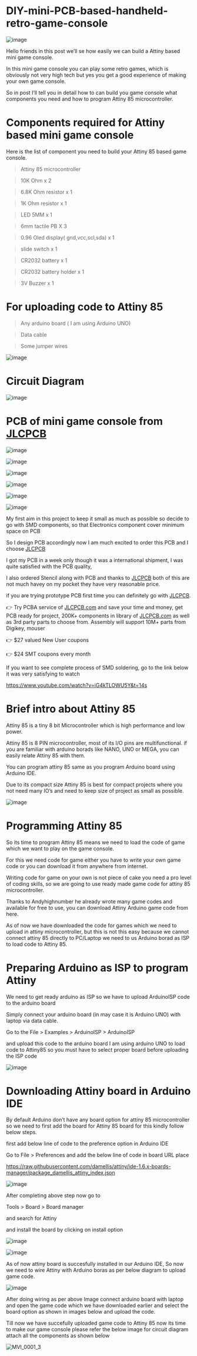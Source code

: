 # DIY-mini-PCB-based-handheld-retro-game-console


![image](https://user-images.githubusercontent.com/19898602/127040498-c9511f25-f3ac-4ae9-acc6-b78cbb7ec141.png)

Hello friends in this post we’ll se how easily we can build a Attiny based mini game console.

In this mini game console you can play some retro games, which is obviously not very high tech but yes you get a good experience of making your own game console.

So in post I’ll tell you in detail how to can build you game console what components you need and how to program Attiny 85 microcontroller.

# Components required for Attiny based mini game console

Here is the list of component you need to build your Attiny 85 based game console.

> Attiny 85 microcontroller


> 10K Ohm x 2


> 6.8K Ohm resistor x 1


> 1K Ohm resistor x 1


> LED 5MM x 1


> 6mm tactile PB X 3


> 0.96 Oled display( gnd,vcc,scl,sda) x 1


> slide switch x 1


> CR2032 battery x 1


> CR2032 battery holder x 1


>3V Buzzer x 1

# For uploading code to Attiny 85

> Any arduino board ( I am using Arduino UNO)


> Data cable


> Some jumper wires

![image](https://user-images.githubusercontent.com/19898602/127040766-c2110692-6ac2-49d2-b7ff-a4403095ae25.png)

# Circuit Diagram

![image](https://user-images.githubusercontent.com/19898602/127041030-bed8d207-1820-4d24-bc99-da1867c57900.png)



# PCB of mini game console from [JLCPCB](https://jlcpcb.com/IAT )

![image](https://user-images.githubusercontent.com/19898602/127040832-fa3ad471-223b-4948-891e-cac4810f2e7f.png)

![image](https://user-images.githubusercontent.com/19898602/159103396-b67962d3-384a-4d3c-8d14-0d580f2c6184.png)

![image](https://user-images.githubusercontent.com/19898602/159103446-b099ea39-b90c-493c-9465-6e19e7c31789.png)




![image](https://user-images.githubusercontent.com/19898602/127042314-3a4e48e0-f253-4707-8d08-9b5a3cf2eec6.png)

![image](https://user-images.githubusercontent.com/19898602/127042452-9191dbf3-41fd-465a-9bea-f8759a0e3f4d.png)

![image](https://user-images.githubusercontent.com/19898602/159103503-59c54cc5-0fdc-48e1-85e6-1ff641e9b61d.png)


My first aim in this project to keep it small as much as possible so decide to go with SMD components, so that Electronics component cover minimum space on PCB

So I design PCB accordingly now I am much excited to order this PCB and I choose [JLCPCB](https://jlcpcb.com/IAT )

I got my PCB in a week only though it was a international shipment, I was quite satisfied with the PCB quality, 

I also ordered Stencil along with PCB and thanks to [JLCPCB](https://jlcpcb.com/IAT ) both of this are not much havey on my pocket they have very reasonable price.

if you are trying prototype PCB first time you can definitely go with [JLCPCB](https://jlcpcb.com/IAT ).


 👉 Try PCBA service of [JLCPCB.com](https://jlcpcb.com/IAT) and save your time and money, get PCB ready for project, 200K+ components in library of [JLCPCB.com](https://jlcpcb.com/IAT) as well as 3rd party         parts to choose from. 
    Assembly will support 10M+ parts from Digikey, mouser
    
👉 $27 valued New User coupons 

👉 $24 SMT coupons every month




If you want to see complete process of SMD soldering, go to the link below it was very satisfying to watch

https://www.youtube.com/watch?v=iG4kTLOWU5Y&t=14s

# Brief intro about Attiny 85

Attiny 85 is a tiny 8 bit Microcontroller which is high performance and low power.

Attiny 85 is 8 PIN microcontroller, most of its I/O pins are multifunctional. if you are familiar with arduino borads like NANO, UNO or MEGA, you can easily relate Attiny 85 with them.

You can program attiny 85 same as you program Arduino board using Arduino IDE.

Due to its compact size Attiny 85 is best for compact projects where you not need many IO’s and need to keep size of project as small as possible.

![image](https://user-images.githubusercontent.com/19898602/127041171-bc94a3e0-326d-4d20-ab5b-8e63ab4f17aa.png)


# Programming Attiny 85


So its time to program Attiny 85 means we need to load the code of game which we want to play on the game console.

For this we need code for game either you have to write your own game code or you can download it from anywhere from internet.

Writing code for game on your own is not piece of cake you need a pro level of coding skills, so we are going to use ready made game code for attiny 85 microcontroller.

Thanks to Andyhighnumber he already wrote many game codes and available for free to use, you can download Attiny Arduino game code from here.

As of now we have downloaded the code for games which we need to upload in attiny microcontroller, but this is not this easy because we cannot connect attiny 85 directly to PC/Laptop we need to us Arduino borad as ISP to load code to Attiny 85.

# Preparing Arduino as ISP to program Attiny

We need to get ready arduino as ISP so we have to upload ArduinoISP code to the arduino board

Simply connect your arduino board (in may case it is Arduino UNO) with laptop via data cable.

Go to the File > Examples > ArduinoISP > ArduinoISP

and upload this code to the arduino board I am using arduino UNO to load code to Attiny85 so you must have to select proper board before uploading the ISP code


![image](https://user-images.githubusercontent.com/19898602/127041503-e313e148-c1ad-4af5-aba0-b302c52a3674.png)


# Downloading Attiny board in Arduino IDE


By default Arduino don’t have any board option for attiny 85 microcontroller so we need to first add the board for Attiny 85 board for this kindly follow below steps.

first add below line of code to the preference option in Arduino IDE

Go to File > Preferences and add the below line of code in board URL place

https://raw.githubusercontent.com/damellis/attiny/ide-1.6.x-boards-manager/package_damellis_attiny_index.json

![image](https://user-images.githubusercontent.com/19898602/127041553-d8c99936-84b6-40e9-9f88-ca6c062dc6d9.png)

After completing above step now go to

Tools > Board > Board manager

and search for Attiny

and install the board by clicking on install option

![image](https://user-images.githubusercontent.com/19898602/127041611-09b27deb-395b-483f-b84f-b0ef16fe8d32.png)


![image](https://user-images.githubusercontent.com/19898602/127041622-f845dddf-e46c-43ef-961b-84e66d972cc1.png)


As of now attiny board is succesfully installed in our Arduino IDE, So now we need to wire Attiny with Arduino boras as per below diagram to upload game code.

![image](https://user-images.githubusercontent.com/19898602/127041657-280b9b5a-f413-4a22-a474-f4668befa92a.png)


After doing wiring as per above Image connect arduino board with laptop and open the game code which we have downloaded earlier and select the board option as shown in images below and upload the code.

Till now we have succefully uploaded game code to Attiny 85 now its time to make our game console please refer the below image for circuit diagram attach all the components as shown below

![MVI_0001_3](https://user-images.githubusercontent.com/19898602/127041928-58ad9bc6-f15f-46e4-9c8b-ec2a672fa4da.gif)





